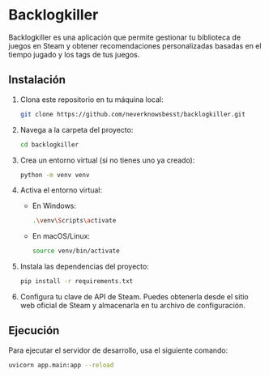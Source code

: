 # Backlogkiller

Backlogkiller es una aplicación que permite gestionar tu biblioteca de juegos en Steam y obtener recomendaciones personalizadas basadas en el tiempo jugado y los tags de tus juegos.

## Instalación

1. Clona este repositorio en tu máquina local:
    ```bash
    git clone https://github.com/neverknowsbesst/backlogkiller.git
    ```

2. Navega a la carpeta del proyecto:
    ```bash
    cd backlogkiller
    ```

3. Crea un entorno virtual (si no tienes uno ya creado):
    ```bash
    python -m venv venv
    ```

4. Activa el entorno virtual:
    - En Windows:
      ```bash
      .\venv\Scripts\activate
      ```
    - En macOS/Linux:
      ```bash
      source venv/bin/activate
      ```

5. Instala las dependencias del proyecto:
    ```bash
    pip install -r requirements.txt
    ```

6. Configura tu clave de API de Steam. Puedes obtenerla desde el sitio web oficial de Steam y almacenarla en tu archivo de configuración.

## Ejecución

Para ejecutar el servidor de desarrollo, usa el siguiente comando:

```bash
uvicorn app.main:app --reload
